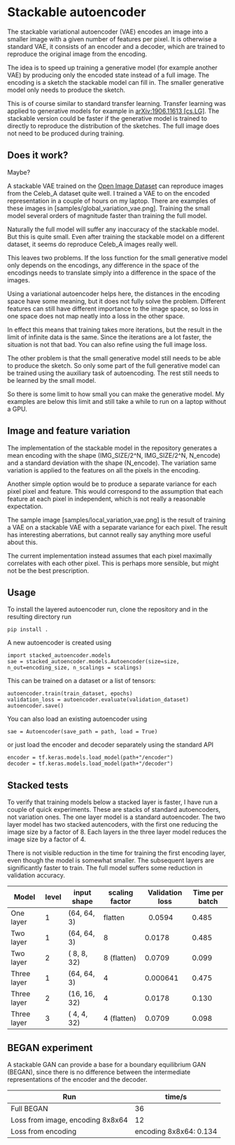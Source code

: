 
# Stackable autoencoder

The stackable variational autoencoder (VAE) encodes an image into a smaller
image with a given number of features per pixel. It is otherwise a standard
VAE, it consists of an encoder and a decoder, which are trained to
reproduce the original image from the encoding.

The idea is to speed up training a generative model (for example another VAE)
by producing only the encoded state instead of a full image. The encoding is
a sketch the stackable model can fill in. The smaller generative model only
needs to produce the sketch.

This is of course similar to standard transfer learning. Transfer learning was
applied to generative models for example in
[arXiv:1906.11613 [cs.LG]](https://arxiv.org/abs/1906.11613).
The stackable version could be faster if the generative model is trained to
directly to reproduce the distribution of the sketches. The full image does not
need to be produced during training.

## Does it work?

Maybe?

A stackable VAE trained on the
[Open Image Dataset](https://opensource.google/projects/open-images-dataset)
can reproduce images from the Celeb_A dataset quite well.
I trained a VAE to on the encoded representation in a
couple of hours on my laptop. There are examples of these
images in [samples/global_variation_vae.png].
Training the small model several orders of magnitude
faster than training the full model.

Naturally the full model will suffer any inaccuracy of the stackable model.
But this is quite small. Even after training the stackable model on a different
dataset, it seems do reproduce Celeb_A images really well.

This leaves two problems. If the loss function for the small generative model
only depends on the encodings, any difference in the space of the encodings
needs to translate simply into a difference in the space of the images.

Using a variational autoencoder helps here, the distances in the encoding space
have some meaning, but it does not fully solve the problem. Different features
can still have different importance to the image space, so loss in one space
does not map neatly into a loss in the other space.

In effect this means that training takes more iterations, but the result in the
limit of infinite data is the same. Since the iterations are a lot faster, the
situation is not that bad. You can also refine using the full image loss.

The other problem is that the small generative model still needs to be able to
produce the sketch. So only some part of the full generative model can be
trained using the auxiliary task of autoencoding. The rest still needs to be
learned by the small model.

So there is some limit to how small you can make the generative model. My
examples are below this limit and still take a while to run on a laptop without
a GPU.

## Image and feature variation

The implementation of the stackable model in the repository generates a mean
encoding with the shape (IMG_SIZE/2^N, IMG_SIZE/2^N, N_encode) and a standard
deviation with the shape (N_encode). The variation same variation is applied to
the features on all the pixels in the encoding.

Another simple option would be to produce a separate variance for each pixel
pixel and feature. This would correspond to the assumption that each feature at
each pixel in independent, which is not really a reasonable expectation.

The sample image [samples/local_variation_vae.png] is the result of training a
VAE on a stackable VAE with a separate variance for each pixel. The result has
interesting aberrations, but cannot really say anything more useful about this.

The current implementation instead assumes that each pixel maximally correlates
with each other pixel. This is perhaps more sensible, but might not be the best
prescription.

## Usage

To install the layered autoencoder run, clone the repository and in the
resulting directory run
```
pip install .
```

A new autoencoder is created using
```
import stacked_autoencoder.models
sae = stacked_autoencoder.models.Autoencoder(size=size, n_out=encoding_size, n_scalings = scalings)
```
This can be trained on a dataset or a list of tensors:
```
autoencoder.train(train_dataset, epochs)
validation_loss = autoencoder.evaluate(validation_dataset)
autoencoder.save()
```

You can also load an existing autoencoder using
```
sae = Autoencoder(save_path = path, load = True)
```
or just load the encoder and decoder separately using the standard API
```
encoder = tf.keras.models.load_model(path+"/encoder")
decoder = tf.keras.models.load_model(path+"/decoder")
```


## Stacked tests

To verify that training models below a stacked layer is faster, I have run a
couple of quick experiments. These are stacks of standard autoencoders, not
variation ones. The one layer model is a standard autoencoder. The
two layer model has two stacked autencoders, with the first one reducing the
image size by a factor of 8. Each layers in the three layer model reduces the
image size by a factor of 4.

There is not visible reduction in the time for training the first encoding
layer, even though the model is somewhat smaller. The subsequent layers are
significantly faster to train. The full model suffers some reduction in
validation accuracy.

| Model       | level| input shape  | scaling factor | Validation loss | Time per batch |
| -----       | -----| -----------  | -------------- | --------------- | -------------- |
| One layer   | 1    | (64, 64,  3) | flatten        |  0.0594         | 0.485          |
| Two layer   | 1    | (64, 64,  3) | 8              |  0.0178         | 0.485          |
| Two layer   | 2    | ( 8,  8, 32) | 8 (flatten)    |  0.0709         | 0.099          |
| Three layer | 1    | (64, 64,  3) | 4              |  0.000641       | 0.475          |
| Three layer | 2    | (16, 16, 32) | 4              |  0.0178         | 0.130          |
| Three layer | 3    | ( 4,  4, 32) | 4 (flatten)    |  0.0709         | 0.098          |


## BEGAN experiment

A stackable GAN can provide a base for a boundary equilibrium GAN (BEGAN), since
there is no difference between the intermediate representations of the encoder
and the decoder.

| Run | time/s |
|-----|--------|
| Full BEGAN | 36 |
| Loss from image, encoding 8x8x64 | 12 |
| Loss from encoding | encoding 8x8x64: 0.134 |
